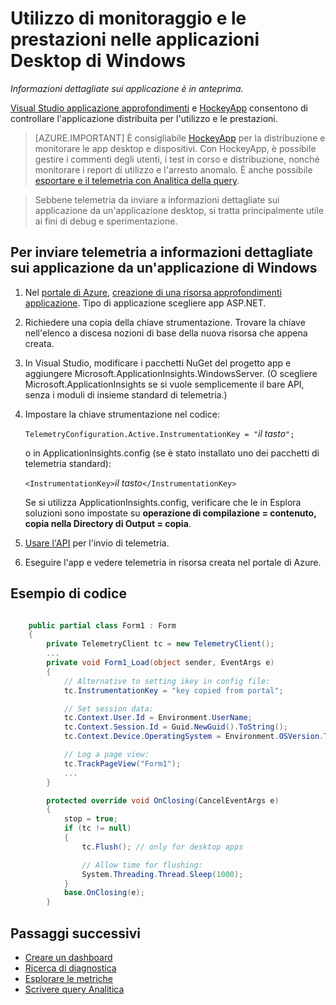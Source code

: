 <properties 
    pageTitle="Monitoraggio delle prestazioni per le applicazioni desktop di Windows e l'uso" 
    description="Analisi utilizzo e le prestazioni dell'applicazione desktop di Windows con HockeyApp e approfondimenti applicazione." 
    services="application-insights" 
    documentationCenter="windows"
    authors="alancameronwills" 
    manager="douge"/>

<tags 
    ms.service="application-insights" 
    ms.workload="tbd" 
    ms.tgt_pltfrm="ibiza" 
    ms.devlang="na" 
    ms.topic="article" 
    ms.date="08/26/2016" 
    ms.author="awills"/>

# <a name="monitoring-usage-and-performance-in-windows-desktop-apps"></a>Utilizzo di monitoraggio e le prestazioni nelle applicazioni Desktop di Windows

*Informazioni dettagliate sui applicazione è in anteprima.*

[Visual Studio applicazione approfondimenti](app-insights-overview.md) e [HockeyApp](https://hockeyapp.net) consentono di controllare l'applicazione distribuita per l'utilizzo e le prestazioni.

> [AZURE.IMPORTANT] È consigliabile [HockeyApp](https://hockeyapp.net) per la distribuzione e monitorare le app desktop e dispositivi. Con HockeyApp, è possibile gestire i commenti degli utenti, i test in corso e distribuzione, nonché monitorare i report di utilizzo e l'arresto anomalo. È anche possibile [esportare e il telemetria con Analitica della query](app-insights-hockeyapp-bridge-app.md).

> Sebbene telemetria da inviare a informazioni dettagliate sui applicazione da un'applicazione desktop, si tratta principalmente utile ai fini di debug e sperimentazione.


## <a name="to-send-telemetry-to-application-insights-from-a-windows-application"></a>Per inviare telemetria a informazioni dettagliate sui applicazione da un'applicazione di Windows

1. Nel [portale di Azure](https://portal.azure.com), [creazione di una risorsa approfondimenti applicazione](app-insights-create-new-resource.md). Tipo di applicazione scegliere app ASP.NET.
2. Richiedere una copia della chiave strumentazione. Trovare la chiave nell'elenco a discesa nozioni di base della nuova risorsa che appena creata. 
3. In Visual Studio, modificare i pacchetti NuGet del progetto app e aggiungere Microsoft.ApplicationInsights.WindowsServer. (O scegliere Microsoft.ApplicationInsights se si vuole semplicemente il bare API, senza i moduli di insieme standard di telemetria.)
4. Impostare la chiave strumentazione nel codice:

    `TelemetryConfiguration.Active.InstrumentationKey = "`*il tasto*`";` 

    o in ApplicationInsights.config (se è stato installato uno dei pacchetti di telemetria standard):
 
    `<InstrumentationKey>`*il tasto*`</InstrumentationKey>` 

    Se si utilizza ApplicationInsights.config, verificare che le in Esplora soluzioni sono impostate su **operazione di compilazione = contenuto, copia nella Directory di Output = copia**.
5. [Usare l'API](app-insights-api-custom-events-metrics.md) per l'invio di telemetria.
6. Eseguire l'app e vedere telemetria in risorsa creata nel portale di Azure.

## <a name="telemetry"></a>Esempio di codice

```C#

    public partial class Form1 : Form
    {
        private TelemetryClient tc = new TelemetryClient();
        ...
        private void Form1_Load(object sender, EventArgs e)
        {
            // Alternative to setting ikey in config file:
            tc.InstrumentationKey = "key copied from portal";

            // Set session data:
            tc.Context.User.Id = Environment.UserName;
            tc.Context.Session.Id = Guid.NewGuid().ToString();
            tc.Context.Device.OperatingSystem = Environment.OSVersion.ToString();

            // Log a page view:
            tc.TrackPageView("Form1");
            ...
        }

        protected override void OnClosing(CancelEventArgs e)
        {
            stop = true;
            if (tc != null)
            {
                tc.Flush(); // only for desktop apps

                // Allow time for flushing:
                System.Threading.Thread.Sleep(1000);
            }
            base.OnClosing(e);
        }

```

## <a name="next-steps"></a>Passaggi successivi

* [Creare un dashboard](app-insights-dashboards.md)
* [Ricerca di diagnostica](app-insights-diagnostic-search.md)
* [Esplorare le metriche](app-insights-metrics-explorer.md)
* [Scrivere query Analitica](app-insights-analytics.md)
 
